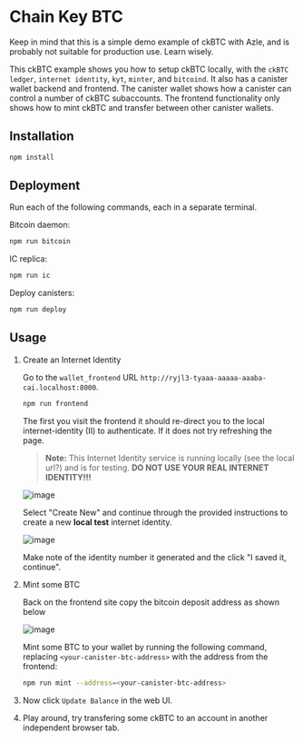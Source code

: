 # Chain Key BTC

Keep in mind that this is a simple demo example of ckBTC with Azle, and is probably not suitable for production use. Learn wisely.

This ckBTC example shows you how to setup ckBTC locally, with the `ckBTC ledger`, `internet identity`, `kyt`, `minter`, and `bitcoind`. It also has a canister wallet backend and frontend. The canister wallet shows how a canister can control a number of ckBTC subaccounts. The frontend functionality only shows how to mint ckBTC and transfer between other canister wallets.

## Installation

```bash
npm install
```

## Deployment

Run each of the following commands, each in a separate terminal.

Bitcoin daemon:

```bash
npm run bitcoin
```

IC replica:

```bash
npm run ic
```

Deploy canisters:

```bash
npm run deploy
```

## Usage

1. Create an Internet Identity

    Go to the `wallet_frontend` URL `http://ryjl3-tyaaa-aaaaa-aaaba-cai.localhost:8000`.

    ```bash
    npm run frontend
    ```

    The first you visit the frontend it should re-direct you to the local internet-identity (II) to authenticate. If it does not try refreshing the page.

    > **Note:**
    > This Internet Identity service is running locally (see the local url?) and is for testing. **DO NOT USE YOUR REAL INTERNET IDENTITY!!!**

    ![image](https://github.com/demergent-labs/azle/assets/5455419/6d929bb3-e87e-45c9-88f6-c79b3e8236a4)

    Select "Create New" and continue through the provided instructions to create a new **local test** internet identity.

    ![image](https://github.com/demergent-labs/azle/assets/5455419/564bc367-e6b3-4ccd-81a9-917089da67da)

    Make note of the identity number it generated and the click "I saved it, continue".

2. Mint some BTC

    Back on the frontend site copy the bitcoin deposit address as shown below

    ![image](https://github.com/demergent-labs/azle/assets/5455419/3d6ac20e-e1eb-4d90-a65a-460f8242d8fd)

    Mint some BTC to your wallet by running the following command, replacing `<your-canister-btc-address>` with the address from the frontend:

    ```bash
    npm run mint --address=<your-canister-btc-address>
    ```

3. Now click `Update Balance` in the web UI.

4. Play around, try transfering some ckBTC to an account in another independent browser tab.
